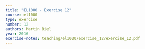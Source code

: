 ```yaml
---
title: "EL1000 - Exercise 12"
course: el1000
type: exercise
number: 12
authors: Martin Biel
year: 2016
exercise-notes: teaching/el1000/exercise_12/exercise_12.pdf
---
```

